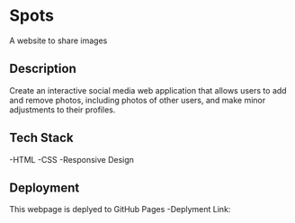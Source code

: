 # Spots

A website to share images

## Description

Create an interactive social media web application that allows users to add and remove photos, including photos of other users, and make minor adjustments to their profiles.

## Tech Stack

-HTML
-CSS
-Responsive Design

## Deployment

This webpage is deplyed to GitHub Pages
-Deplyment Link:
